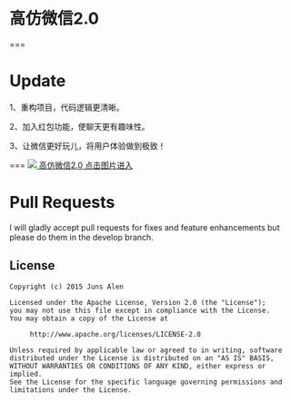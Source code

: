 高仿微信2.0
=== 
===

Update
===
 1、重构项目，代码逻辑更清晰。    
 
 2、加入红包功能，使聊天更有趣味性。

 3、让微信更好玩儿，将用户体验做到极致！
 

=== 
<a href="https://github.com/immqy/WeChat-Du.git" alt="高仿微信">
<img   src="https://github.com/immqy/WeChat-Du/tree/wechat2.0/wechat2.0/pic_hd.jpg" />
</a>
<a href="https://github.com/immqy/WeChat-Du/tree/wechat2.0/wechat2.0" alt="高仿微信2.0">
高仿微信2.0 点击图片进入
</a>

Pull Requests
===
I will gladly accept pull requests for fixes and feature enhancements but please do them in the develop branch.

License
-------
    Copyright (c) 2015 Juns Alen

    Licensed under the Apache License, Version 2.0 (the "License");
    you may not use this file except in compliance with the License.
    You may obtain a copy of the License at

         http://www.apache.org/licenses/LICENSE-2.0

    Unless required by applicable law or agreed to in writing, software
    distributed under the License is distributed on an "AS IS" BASIS,
    WITHOUT WARRANTIES OR CONDITIONS OF ANY KIND, either express or implied.
    See the License for the specific language governing permissions and
    limitations under the License.
